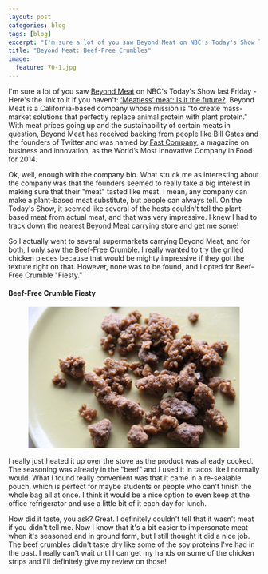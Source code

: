 ```yaml
---
layout: post
categories: blog
tags: [blog]
excerpt: "I'm sure a lot of you saw Beyond Meat on NBC's Today's Show last Friday.  Beyond meat is a California-based company whose mission is 'to create mass-market solutions that perfectly replace animal protein with plant protein.'"
title: "Beyond Meat: Beef-Free Crumbles"
image:
  feature: 70-1.jpg
---
```


I'm sure a lot of you saw [Beyond Meat](http://beyondmeat.com/) on NBC's Today's Show last Friday - Here's the link to it if you haven't: [‘Meatless’ meat: Is it the future?](http://www.today.com/video/today/55034326#55034326). Beyond Meat is a California-based company whose mission is "to create mass-market solutions that perfectly replace animal protein with plant protein." With meat prices going up and the sustainability of certain meats in question, Beyond Meat has received backing from people like Bill Gates and the founders of Twitter and was named by [Fast Company](http://www.fastcompany.com/), a magazine on business and innovation, as the World’s Most Innovative Company in Food for 2014.

Ok, well, enough with the company bio.  What struck me as interesting about the company was that the founders seemed to really take a big interest in making sure that their "meat" tasted like meat.  I mean, any company can make a plant-based meat substitute, but people can always tell. On the Today's Show, it seemed like several of the hosts couldn't tell the plant-based meat from actual meat, and that was very impressive.  I knew I had to track down the nearest Beyond Meat carrying store and get me some!

So I actually went to several supermarkets carrying Beyond Meat, and for both, I only saw the Beef-Free Crumble.  I really wanted to try the grilled chicken pieces because that would be mighty impressive if they got the texture right on that.  However, none was to be found, and I opted for Beef-Free Crumble "Fiesty."  

#### Beef-Free Crumble Fiesty
<figure> <img src='/images/70-2.jpg'> </figure>

I really just heated it up over the stove as the product was already cooked.  The seasoning was already in the "beef" and I used it in tacos like I normally would.  What I found really convenient was that it came in a re-sealable pouch, which is perfect for maybe students or people who can't finish the whole bag all at once.  I think it would be a nice option to even keep at the office refrigerator and use a little bit of it each day for lunch.

How did it taste, you ask?  Great.  I definitely couldn't tell that it wasn't meat if you didn't tell me.  Now I know that it's a bit easier to impersonate meat when it's seasoned and in ground form, but I still thought it did a nice job.  The beef crumbles didn't taste dry like some of the soy proteins I've had in the past. I really can't wait until I can get my hands on some of the chicken strips and I'll definitely give my review on those!
